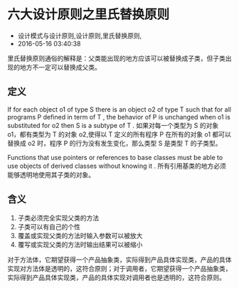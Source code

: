 # 六大设计原则之里氏替换原则
- 设计模式与设计原则,设计原则,里氏替换原则,
- 2016-05-16 03:40:38


里氏替换原则通俗的解释是：父类能出现的地方应该可以被替换成子类，但子类出现的地方不一定可以替换成父类。

## 定义
If for each object o1 of type S there is an object o2 of type T such that for all programs P defined in term of T , the behavior of P is unchanged when o1 is substituted for o2 then S is a subtype of T .
如果对每一个类型为 S 的对象 o1，都有类型为 T 的对象 o2,使得以 T 定义的所有程序 P 在所有的对象 o1 都可以替换成 o2 时，程序 P 的行为没有发生变化，那么类型 S 是类型 T 的子类型。

Functions that use pointers or references to base classes must be able to use objects of derived classes without knowing it .
所有引用基类的地方必须能够透明地使用其子类的对象。

## 含义
1. 子类必须完全实现父类的方法
2. 子类可以有自己的个性
3. 覆盖或实现父类的方法时输入参数可以被放大
4. 覆写或实现父类的方法时输出结果可以被缩小

对于方法体，它期望获得一个产品抽象类，实际得到产品具体实现类，产品的具体实现对方法体是透明的，这符合原则；对于调用者，它期望获得一个产品抽象类，实际得到产品具体实现类，产品的具体实现对调用者也是透明的，这符合原则。
